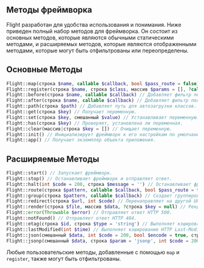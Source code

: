 ## Методы фреймворка

Flight разработан для удобства использования и понимания. Ниже приведен полный
набор методов для фреймворка. Он состоит из основных методов, которые являются
обычными статическими методами, и расширяемых методов, которые являются отображенными методами,
которые могут быть отфильтрованы или переопределены.

## Основные Методы

```php
Flight::map(строка $name, callable $callback, bool $pass_route = false) // Создает пользовательский метод фреймворка.
Flight::register(строка $name, строка $class, массив $params = [], ?callable $callback = null) // Регистрирует класс для метода фреймворка.
Flight::before(строка $name, callable $callback) // Добавляет фильтр перед методом фреймворка.
Flight::after(строка $name, callable $callback) // Добавляет фильтр после метода фреймворка.
Flight::path(строка $path) // Добавляет путь для автозагрузки классов.
Flight::get(строка $key) // Получает переменную.
Flight::set(строка $key, смешанный $value) // Устанавливает переменную.
Flight::has(строка $key) // Проверяет, установлена ли переменная.
Flight::clear(массив|строка $key = []) // Очищает переменную.
Flight::init() // Инициализирует фреймворк к его настройкам по умолчанию.
Flight::app() // Получает экземпляр объекта приложения.
```

## Расширяемые Методы

```php
Flight::start() // Запускает фреймворк.
Flight::stop() // Останавливает фреймворк и отправляет ответ.
Flight::halt(int $code = 200, строка $message = '') // Останавливает фреймворк с необязательным кодом состояния и сообщением.
Flight::route(строка $pattern, callable $callback, bool $pass_route = false) // Сопоставляет шаблон URL с обратным вызовом.
Flight::group(строка $pattern, callable $callback) // Создает группировку для URL, шаблон должен быть строкой.
Flight::redirect(строка $url, int $code) // Перенаправляет на другой URL.
Flight::render(строка $file, массив $data, ?строка $key = null) // Рендерит файл шаблона.
Flight::error(Throwable $error) // Отправляет ответ HTTP 500.
Flight::notFound() // Отправляет ответ HTTP 404.
Flight::etag(строка $id, строка $type = 'string') // Выполняет кэширование HTTP ETag.
Flight::lastModified(int $time) // Выполняет кэширование HTTP Last-Modified.
Flight::json(смешанный $data, int $code = 200, bool $encode = true, строка $charset = 'utf8', int $option) // Отправляет ответ JSON.
Flight::jsonp(смешанный $data, строка $param = 'jsonp', int $code = 200, bool $encode = true, строка $charset = 'utf8', int $option) // Отправляет ответ JSONP.
```

Любые пользовательские методы, добавленные с помощью `map` и `register`, также могут быть отфильтрованы.